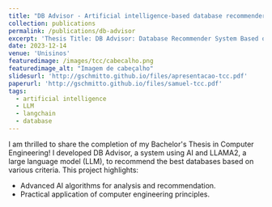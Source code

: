```yaml
---
title: "DB Advisor - Artificial intelligence-based database recommender"
collection: publications
permalink: /publications/db-advisor
excerpt: 'Thesis Title: DB Advisor: Database Recommender System Based on Artificial Intelligence. I developed DB Advisor, a system using AI and LLAMA2, a large language model (LLM), to recommend the best databases based on various criteria.'
date: 2023-12-14
venue: 'Unisinos'
featuredimage: /images/tcc/cabecalho.png
featuredimage_alt: "Imagem de cabeçalho"
slidesurl: 'http://gschmitto.github.io/files/apresentacao-tcc.pdf'
paperurl: 'http://gschmitto.github.io/files/samuel-tcc.pdf'
tags:
  - artificial intelligence
  - LLM
  - langchain
  - database
---
```

I am thrilled to share the completion of my Bachelor's Thesis in Computer Engineering! I developed DB Advisor, a system using AI and LLAMA2, a large language model (LLM), to recommend the best databases based on various criteria. This project highlights:

- Advanced AI algorithms for analysis and recommendation.
- Practical application of computer engineering principles.
